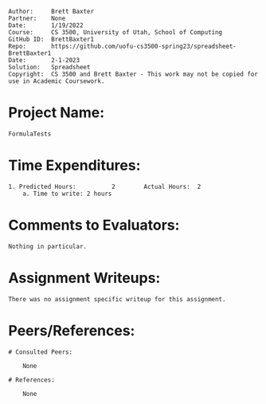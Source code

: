 ﻿```
Author:     Brett Baxter
Partner:    None
Date:       1/19/2022
Course:     CS 3500, University of Utah, School of Computing
GitHub ID:  BrettBaxter1
Repo:       https://github.com/uofu-cs3500-spring23/spreadsheet-BrettBaxter1
Date:       2-1-2023
Solution:   Spreadsheet
Copyright:  CS 3500 and Brett Baxter - This work may not be copied for use in Academic Coursework.
```

# Project Name:

    FormulaTests

# Time Expenditures:

    1. Predicted Hours:          2        Actual Hours:  2 
        a. Time to write: 2 hours

# Comments to Evaluators:

    Nothing in particular.

# Assignment Writeups:

    There was no assignment specific writeup for this assignment.

# Peers/References:

    # Consulted Peers:

        None

    # References:

        None

